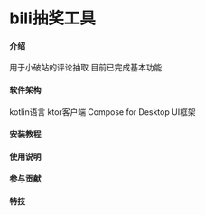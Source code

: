 # bili抽奖工具

#### 介绍
用于小破站的评论抽取
目前已完成基本功能

#### 软件架构
kotlin语言 ktor客户端 Compose for Desktop UI框架

#### 安装教程


#### 使用说明


#### 参与贡献



#### 特技
